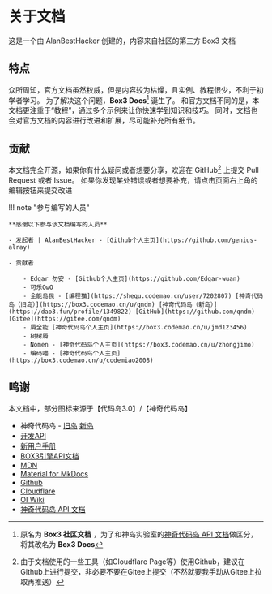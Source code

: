 # 关于文档

这是一个由 AlanBestHacker 创建的，内容来自社区的第三方 Box3 文档

## 特点

众所周知，官方文档虽然权威，但是内容较为枯燥，且实例、教程很少，不利于初学者学习。
为了解决这个问题，**Box3 Docs**[^1] 诞生了。
和官方文档不同的是，本文档更注重于“教程”，通过多个示例来让你快速学到知识和技巧。
同时，文档也会对官方文档的内容进行改进和扩展，尽可能补充所有细节。

## 贡献

本文档完全开源，如果你有什么疑问或者想要分享，欢迎在 GitHub[^2] 上提交 Pull Request 或者 Issue。
如果你发现某处错误或者想要补充，请点击页面右上角的编辑按钮来提交改进

!!! note "参与编写的人员"

    **感谢以下参与该文档编写的人员**

    - 发起者 | AlanBestHacker - [Github个人主页](https://github.com/genius-alray)

    - 贡献者

        - Edgar_勿安 - [Github个人主页](https://github.com/Edgar-wuan)
        - 可乐OωO
        - 全能岛民 - [编程猫](https://shequ.codemao.cn/user/7202807) [神奇代码岛（旧岛）](https://box3.codemao.cn/u/qndm) [神奇代码岛（新岛）](https://dao3.fun/profile/1349822) [GitHub](https://github.com/qndm) [Gitee](https://gitee.com/qndm)
        - 屑全能 [神奇代码岛个人主页](https://box3.codemao.cn/u/jmd123456)
        - 树树屑
        - Nomen - [神奇代码岛个人主页](https://box3.codemao.cn/u/zhongjimo)
        - 编码喵 - [神奇代码岛个人主页](https://box3.codemao.cn/u/codemiao2008)


## 鸣谢
本文档中，部分图标来源于【代码岛3.0】/【神奇代码岛】

- 神奇代码岛 - [旧岛](https://box3.codemao.cn) [新岛](https://dao3.fun)
- [开发API](https://box3.yuque.com/org-wiki-box3-ev7rl4/guide/fmtni9cqqhhgcl5r)
- [新用户手册](https://box3.yuque.com/staff-khn556/wupvz3)
- [BOX3引擎API文档](https://www.yuque.com/box3lab/api)
- [MDN](https://developer.mozilla.org/zh-CN/docs/Web/JavaScript/Reference)
- [Material for MkDocs](https://squidfunk.github.io/mkdocs-material)
- [Github](https://github.com)
- [Cloudflare](https://www.cloudflare.com)
- [OI Wiki](https://oi-wiki.org/)
- [神奇代码岛 API 文档](https://docs.box3lab.com/api)

[^1]: 原名为 **Box3 社区文档** ，为了和神岛实验室的[神奇代码岛 API 文档](https://docs.box3lab.com/api)做区分，将其改名为 **Box3 Docs**
[^2]: 由于文档使用的一些工具（如Cloudflare Page等）使用Github，建议在Github上进行提交，非必要不要在Gitee上提交（不然就要我手动从Gitee上拉取再推送）